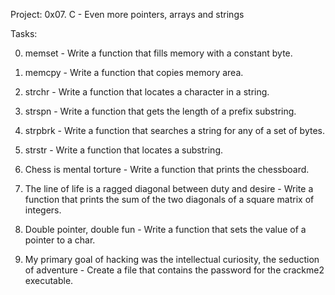 Project: 0x07. C - Even more pointers, arrays and strings

Tasks:

0. memset - Write a function that fills memory with a constant byte.

1. memcpy - Write a function that copies memory area.

2. strchr - Write a function that locates a character in a string.

3. strspn - Write a function that gets the length of a prefix substring.

4. strpbrk - Write a function that searches a string for any of a set of bytes.

5. strstr - Write a function that locates a substring.

6. Chess is mental torture - Write a function that prints the chessboard.

7. The line of life is a ragged diagonal between duty and desire - Write a function that prints the sum of the two diagonals of a square matrix of integers.

8. Double pointer, double fun - Write a function that sets the value of a pointer to a char.

9. My primary goal of hacking was the intellectual curiosity, the seduction of adventure - Create a file that contains the password for the crackme2 executable.

